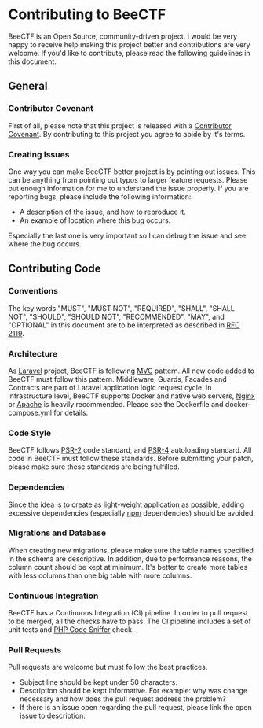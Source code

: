 # Contributing to BeeCTF
BeeCTF is an Open Source, community-driven project. I would be very happy to receive help making this project better and contributions are very welcome. If you'd like to contribute, please read the following guidelines in this document.

## General

### Contributor Covenant
First of all, please note that this project is released with a [Contributor Covenant](https://www.contributor-covenant.org/). By contributing to this project you agree to abide by it's terms. 

### Creating Issues
One way you can make BeeCTF better project is by pointing out issues. This can be anything from pointing out typos to larger feature requests. Please put enough information for me to understand the issue properly. If you are reporting bugs, please include the following information:

- A description of the issue, and how to reproduce it.
- An example of location where this bug occurs. 

Especially the last one is very important so I can debug the issue and see where the bug occurs. 

## Contributing Code 

### Conventions
The key words "MUST", "MUST NOT", "REQUIRED", "SHALL", "SHALL
NOT", "SHOULD", "SHOULD NOT", "RECOMMENDED",  "MAY", and
"OPTIONAL" in this document are to be interpreted as described in
[RFC 2119](https://www.ietf.org/rfc/rfc2119.txt).

### Architecture
As [Laravel](https://laravel.com/) project, BeeCTF is following [MVC](https://www.codecademy.com/articles/mvc) pattern. All new code added to BeeCTF must follow this pattern. Middleware, Guards, Facades and Contracts are part of Laravel application logic request cycle. In infrastructure level, BeeCTF supports Docker and native web servers, [Nginx](https://www.nginx.com/) or [Apache](https://httpd.apache.org/) is heavily recommended. Please see the Dockerfile and docker-compose.yml for details. 

### Code Style 
BeeCTF follows [PSR-2](https://www.php-fig.org/psr/psr-2/) code standard, and [PSR-4](https://www.php-fig.org/psr/psr-4/) autoloading standard. All code in BeeCTF must follow these standards. Before submitting your patch, please make sure these standards are being fulfilled.

### Dependencies
Since the idea is to create as light-weight application as possible, adding excessive dependencies (especially [npm](https://www.npmjs.com/) dependencies) should be avoided. 

### Migrations and Database
When creating new migrations, please make sure the table names specified in the schema are descriptive. In addition, due to performance reasons, the column count should be kept at minimum. It's better to create more tables with less columns than one big table with more columns.

### Continuous Integration
BeeCTF has a Continuous Integration (CI) pipeline. In order to pull request to be merged, all the checks have to pass. The CI pipeline includes a set of unit tests and [PHP Code Sniffer](https://github.com/squizlabs/PHP_CodeSniffer) check.

### Pull Requests
Pull requests are welcome but must follow the best practices.
- Subject line should be kept under 50 characters.
- Description should be kept informative. For example: why was change necessary and how does the pull request address the problem? 
- If there is an issue open regarding the pull request, please link the open issue to description. 

